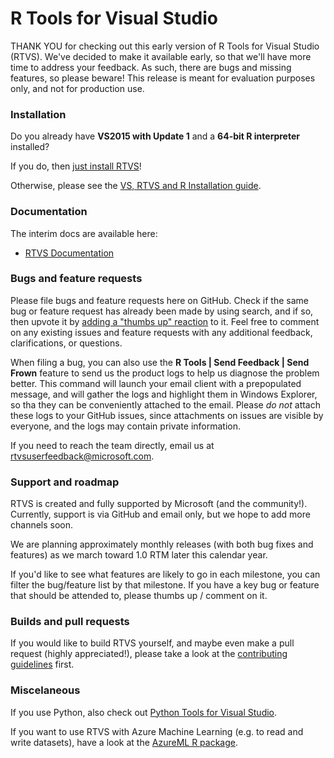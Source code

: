 # R Tools for Visual Studio

THANK YOU for checking out this early version of R Tools for Visual Studio (RTVS). We've decided to make it available
early, so that we'll have more time to address your feedback. As such, there are bugs and missing features, so please
beware! This release is meant for evaluation purposes only, and not for production use.

### Installation

Do you already have **VS2015 with Update 1** and a **64-bit R interpreter** installed?

If you do, then [just install RTVS](https://aka.ms/rtvs-current)!

Otherwise, please see the [VS, RTVS and R Installation guide](http://microsoft.github.io/RTVS-docs/installation.html).

### Documentation

The interim docs are available here:

* [RTVS Documentation](http://microsoft.github.io/RTVS-docs/)

### Bugs and feature requests

Please file bugs and feature requests here on GitHub. Check if the same bug or feature request has already been
made by using search, and if so, then upvote it by
[adding a "thumbs up" reaction](https://github.com/blog/2119-add-reactions-to-pull-requests-issues-and-comments)
to it. Feel free to comment on any existing issues and feature requests with any additional feedback, clarifications,
or questions.

When filing a bug, you can also use the **R Tools | Send Feedback | Send Frown** feature to send us the product
logs to help us diagnose the problem better. This command will launch your email client with a prepopulated message,
and will gather the logs and highlight them in Windows Explorer, so tha they can be conveniently attached to the
email. Please *do not* attach these logs to your GitHub issues, since attachments on issues are visible by everyone,
and the logs may contain private information.

If you need to reach the team directly, email us at rtvsuserfeedback@microsoft.com.

### Support and roadmap

RTVS is created and fully supported by Microsoft (and the community!). Currently, support is via GitHub and email
only, but we hope to add more channels soon.

We are planning approximately monthly releases (with both bug fixes and features) as we march toward 1.0 RTM later
this calendar year.

If you'd like to see what features are likely to go in each milestone, you can filter the bug/feature list by that
milestone. If you have a key bug or feature that should be attended to, please thumbs up / comment on it.

### Builds and pull requests

If you would like to build RTVS yourself, and maybe even make a pull request (highly appreciated!), please take
a look at the [contributing guidelines](https://github.com/Microsoft/RTVS/blob/master/CONTRIBUTING.md) first.

### Miscelaneous

If you use Python, also check out [Python Tools for Visual Studio](https://github.com/Microsoft/PTVS).

If you want to use RTVS with Azure Machine Learning (e.g. to read and write datasets), have a look at the
[AzureML R package](https://cran.r-project.org/web/packages/AzureML/index.html).
